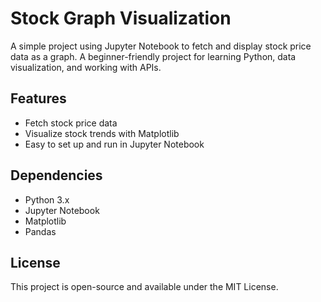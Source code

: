 # Stock Graph Visualization

A simple project using Jupyter Notebook to fetch and display stock price data as a graph. A beginner-friendly project for learning Python, data visualization, and working with APIs.

## Features
- Fetch stock price data
- Visualize stock trends with Matplotlib
- Easy to set up and run in Jupyter Notebook

## Dependencies
- Python 3.x
- Jupyter Notebook
- Matplotlib
- Pandas


## License
This project is open-source and available under the MIT License.

